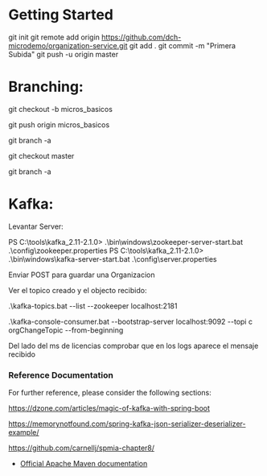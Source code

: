# Getting Started
git init
git remote add origin https://github.com/dch-microdemo/organization-service.git
git add .
git commit -m "Primera Subida"
git push -u origin master

# Branching:

git checkout -b micros_basicos

git push origin micros_basicos

git branch -a

git checkout master

git branch -a

# Kafka:

Levantar Server:

PS C:\tools\kafka_2.11-2.1.0> .\bin\windows\zookeeper-server-start.bat .\config\zookeeper.properties 
PS C:\tools\kafka_2.11-2.1.0> .\bin\windows\kafka-server-start.bat .\config\server.properties 

Enviar POST para guardar una Organizacion

Ver el topico creado y el objecto recibido:

.\kafka-topics.bat --list --zookeeper localhost:2181

.\kafka-console-consumer.bat --bootstrap-server localhost:9092 --topi
c orgChangeTopic --from-beginning

Del lado del ms de licencias comprobar que en los logs aparece el mensaje recibido

### Reference Documentation
For further reference, please consider the following sections:

https://dzone.com/articles/magic-of-kafka-with-spring-boot

https://memorynotfound.com/spring-kafka-json-serializer-deserializer-example/

https://github.com/carnellj/spmia-chapter8/

* [Official Apache Maven documentation](https://maven.apache.org/guides/index.html)



